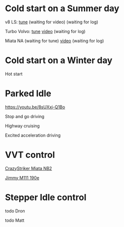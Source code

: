 # Cold start on a Summer day

v8 LS: [tune](https://rusefi.com/online/view.php?msq=495)
(waiting for video)
(waiting for log)

Turbo Volvo: [tune](https://rusefi.com/online/view.php?msq=541)
[video](https://youtu.be/n8Znw2P6ALw)
(waiting for log)

Miata NA
(waiting for tune)
[video](https://youtu.be/r-RgwNGDV78)
(waiting for log)

# Cold start on a Winter day

Hot start

# Parked Idle

https://youtu.be/8sUXxj-Q1Bo

Stop and go driving

Highway cruising

Excited acceleration driving

# VVT control

[CrazyStriker Miata NB2](https://rusefi.com/online/?vehicleName=H72_CS_NB2&user_id=853)

[Jimmy M111 190e](https://rusefi.com/online/?vehicleName=Jimmys+190e+that+runs+good&user_id=1115)

# Stepper Idle control

todo Dron

todo Matt